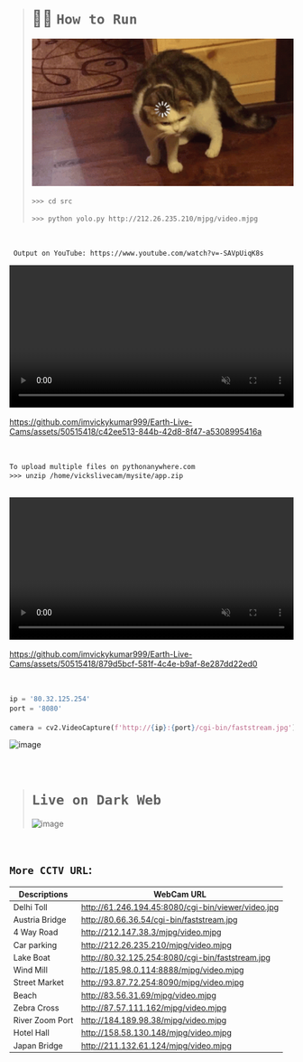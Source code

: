 > # 🏃‍♂️ `How to Run`
> 
> ![image](https://github.com/imvickykumar999/Tesseract-Image-Search/blob/main/static/loading-cat.gif?raw=true)
> 
> `>>> cd src`
> 
> `>>> python yolo.py http://212.26.235.210/mjpg/video.mjpg`

<br>

     Output on YouTube: https://www.youtube.com/watch?v=-SAVpUiqK8s

<video muted width="100%" controls>
  <source src="https://github.com/imvickykumar999/Earth-Live-Cams/assets/50515418/c42ee513-844b-42d8-8f47-a5308995416a" type="video/mp4">
  https://github.com/imvickykumar999/Earth-Live-Cams/assets/50515418/c42ee513-844b-42d8-8f47-a5308995416a
</video>

https://github.com/imvickykumar999/Earth-Live-Cams/assets/50515418/c42ee513-844b-42d8-8f47-a5308995416a

<br>

    To upload multiple files on pythonanywhere.com
    >>> unzip /home/vickslivecam/mysite/app.zip

<br>

<video muted width="100%" controls>
  <source src="https://github.com/imvickykumar999/Earth-Live-Cams/assets/50515418/879d5bcf-581f-4c4e-b9af-8e287dd22ed0" type="video/mp4">
  https://github.com/imvickykumar999/Earth-Live-Cams/assets/50515418/879d5bcf-581f-4c4e-b9af-8e287dd22ed0
</video>

https://github.com/imvickykumar999/Earth-Live-Cams/assets/50515418/879d5bcf-581f-4c4e-b9af-8e287dd22ed0

<br>

```python
ip = '80.32.125.254'
port = '8080'

camera = cv2.VideoCapture(f'http://{ip}:{port}/cgi-bin/faststream.jpg')
```

![image](https://github.com/imvickykumar999/Earth-Live-Cams/assets/50515418/d499f7b2-03e4-4642-a11b-f7f0d01b0aef)

<br>

> # `Live on Dark Web`
>
> ![image](https://github.com/imvickykumar999/Earth-Live-Cams/assets/50515418/36ffe9b4-8782-42a9-a42d-ef2db67f467f)

<br>

## `More CCTV URL`:

<table>
  <thead>
    <tr>
      <th>Descriptions</th>
      <th>WebCam URL</th>
    </tr>
   </thead>
   <tbody>
     <tr>
       <td>Delhi Toll</td>
       <td>
           <a href="http://61.246.194.45:8080/cgi-bin/viewer/video.jpg"> 
               http://61.246.194.45:8080/cgi-bin/viewer/video.jpg 
           </a>
       </td>
     </tr>
     <tr>
       <td>Austria Bridge</td>
       <td>
           <a href="http://80.66.36.54/cgi-bin/faststream.jpg"> 
               http://80.66.36.54/cgi-bin/faststream.jpg 
           </a>
       </td>
     </tr>
     <tr>
       <td>4 Way Road</td>
       <td>
           <a href="http://212.147.38.3/mjpg/video.mjpg"> 
               http://212.147.38.3/mjpg/video.mjpg 
           </a>
       </td>
     </tr>
     <tr>
       <td>Car parking</td>
       <td>
           <a href="http://212.26.235.210/mjpg/video.mjpg"> 
               http://212.26.235.210/mjpg/video.mjpg 
           </a>
       </td>
     </tr>
     <tr>
       <td>Lake Boat</td>
       <td>
           <a href="http://80.32.125.254:8080/cgi-bin/faststream.jpg"> 
               http://80.32.125.254:8080/cgi-bin/faststream.jpg 
           </a>
       </td>
     </tr>
     <tr>
       <td>Wind Mill</td>
       <td>
           <a href="http://185.98.0.114:8888/mjpg/video.mjpg"> 
               http://185.98.0.114:8888/mjpg/video.mjpg 
           </a>
       </td>
     </tr>
     <tr>
       <td>Street Market</td>
       <td>
           <a href="http://93.87.72.254:8090/mjpg/video.mjpg"> 
               http://93.87.72.254:8090/mjpg/video.mjpg 
           </a>
       </td>
     </tr>
     <tr>
       <td>Beach</td>
       <td>
           <a href="http://83.56.31.69/mjpg/video.mjpg"> 
               http://83.56.31.69/mjpg/video.mjpg 
           </a>
       </td>
     </tr>
     <tr>
       <td>Zebra Cross</td>
       <td>
           <a href="http://87.57.111.162/mjpg/video.mjpg"> 
               http://87.57.111.162/mjpg/video.mjpg 
           </a>
       </td>
     </tr>
     <tr>
       <td>River Zoom Port</td>
       <td>
           <a href="http://184.189.98.38/mjpg/video.mjpg"> 
               http://184.189.98.38/mjpg/video.mjpg 
           </a>
       </td>
     </tr>
     <tr>
       <td>Hotel Hall</td>
       <td>
           <a href="http://158.58.130.148/mjpg/video.mjpg"> 
               http://158.58.130.148/mjpg/video.mjpg 
           </a>
       </td>
     </tr>
     <tr>
       <td>Japan Bridge</td>
       <td>
           <a href="http://211.132.61.124/mjpg/video.mjpg"> 
               http://211.132.61.124/mjpg/video.mjpg 
           </a>
       </td>
     </tr>
   </tbody>
</table>

